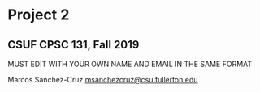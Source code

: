 # Project 2
## CSUF CPSC 131, Fall 2019

MUST EDIT WITH YOUR OWN NAME AND EMAIL IN THE SAME FORMAT

Marcos Sanchez-Cruz msanchezcruz@csu.fullerton.edu

